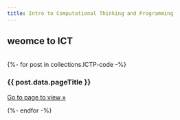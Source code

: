 ```yaml
---
title: Intro to Computational Thinking and Programming
---
```


## weomce to ICT
<br>
<div class="card-div">
{%- for post in collections.ICTP-code -%}
    <div class="card">
    <h3>{{ post.data.pageTitle }}</h3>
    <p class="card-p"><a href="{{ post.url }}" class="card-a">Go to page to view &raquo;</a></p>
    </div>
{%- endfor -%}
</div>